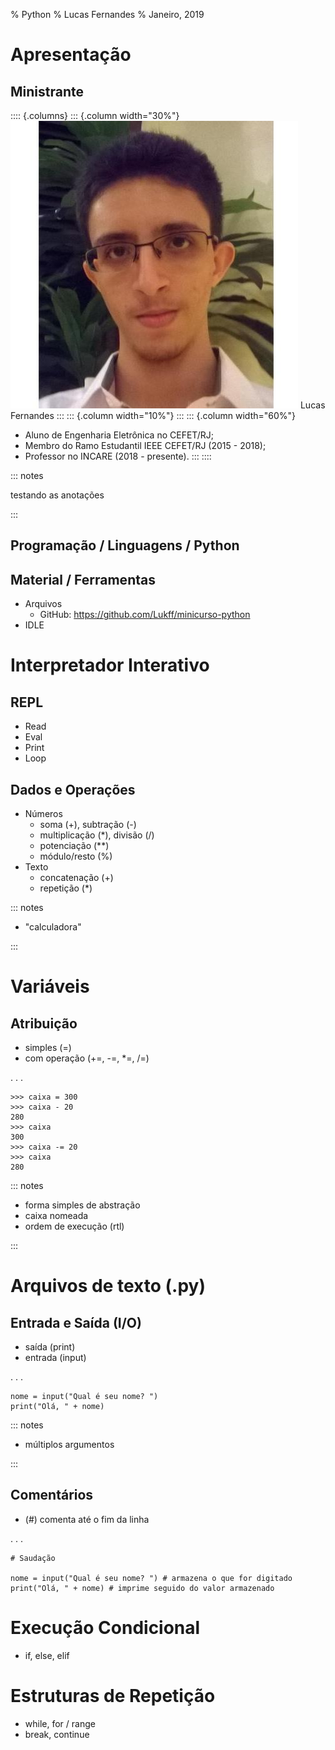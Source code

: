% Python
% Lucas Fernandes
% Janeiro, 2019

# Apresentação


## Ministrante

:::: {.columns}
::: {.column width="30%"}
![Lucas Fernandes](img/profile.jpg)
Lucas Fernandes
:::
::: {.column width="10%"}
:::
::: {.column width="60%"}
- Aluno de Engenharia Eletrônica no CEFET/RJ;
- Membro do Ramo Estudantil IEEE CEFET/RJ (2015 - 2018);
- Professor no INCARE (2018 - presente).
:::
::::

::: notes

testando as anotações

:::

## Programação / Linguagens / Python

##  Material / Ferramentas

 - Arquivos
   - GitHub: https://github.com/Lukff/minicurso-python
 - IDLE

# Interpretador Interativo

## REPL

 - Read
 - Eval
 - Print
 - Loop

## Dados e Operações 
 - Números
   - soma (+), subtração (-)
   - multiplicação (\*), divisão (/)
   - potenciação (\*\*)
   - módulo/resto (%)
 - Texto
   - concatenação (+)
   - repetição (\*)

::: notes

- "calculadora"

:::

# Variáveis

## Atribuição

 - simples (=)
 - com operação (+=, -=, \*=, /=)

. . .

~~~~ {.python}
>>> caixa = 300
>>> caixa - 20
280
>>> caixa
300
>>> caixa -= 20
>>> caixa
280

~~~~

::: notes

- forma simples de abstração
- caixa nomeada
- ordem de execução (rtl)

:::

# Arquivos de texto (.py)

## Entrada e Saída (I/O)

 - saída (print)
 - entrada (input)

. . .

~~~~ {.python}
nome = input("Qual é seu nome? ")
print("Olá, " + nome)

~~~~

::: notes

- múltiplos argumentos

:::

## Comentários

- (\#) comenta até o fim da linha

. . .

~~~~ {.python}
# Saudação

nome = input("Qual é seu nome? ") # armazena o que for digitado
print("Olá, " + nome) # imprime seguido do valor armazenado

~~~~

# Execução Condicional

 - if, else, elif

# Estruturas de Repetição

 - while, for / range
 - break, continue
